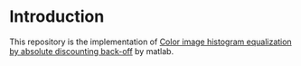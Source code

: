 # Introduction

This repository is the implementation of [Color image histogram equalization by absolute discounting back-off](https://doi.org/10.1016/j.cviu.2006.11.012) by matlab.